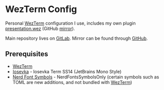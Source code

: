 # WezTerm Config

Personal [WezTerm] configuration I use, includes my own plugin
[presentation.wez](https://gitlab.com/xarvex/presentation.wez)
(GitHub [mirror](https://github.com/Xarvex/presentation.wez)).

Main repository lives on [GitLab](https://gitlab.com/dotfyls/wezterm).
Mirror can be found through [GitHub](https://github.com/Xarvex/dotfyls-wezterm).


## Prerequisites

- [WezTerm]
- [Iosevka](https://github.com/be5invis/Iosevka) - Iosevka Term SS14 (JetBrains Mono Style)
- [Nerd Font Symbols](https://github.com/ryanoasis/nerd-fonts) - NerdFontsSymbolsOnly (certain symbols such as TOML are new additions, and not bundled with [WezTerm])


[WezTerm]: https://wezfurlong.org/wezterm
